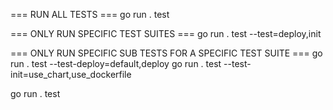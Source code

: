 === RUN ALL TESTS ===
go run . test

=== ONLY RUN SPECIFIC TEST SUITES ===
go run . test --test=deploy,init

=== ONLY RUN SPECIFIC SUB TESTS FOR A SPECIFIC TEST SUITE ===
go run . test --test-deploy=default,deploy
go run . test --test-init=use_chart,use_dockerfile


go run . test 
